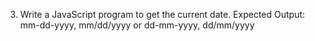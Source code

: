 3. Write a JavaScript program to get the current date.
Expected Output:
mm-dd-yyyy, mm/dd/yyyy or dd-mm-yyyy, dd/mm/yyyy